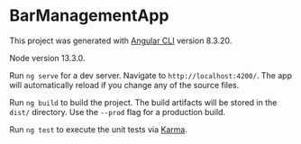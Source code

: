 # BarManagementApp

This project was generated with [Angular CLI](https://github.com/angular/angular-cli) version 8.3.20.

Node version 13.3.0.

Run `ng serve` for a dev server. Navigate to `http://localhost:4200/`. The app will automatically reload if you change any of the source files.

Run `ng build` to build the project. The build artifacts will be stored in the `dist/` directory. Use the `--prod` flag for a production build.

Run `ng test` to execute the unit tests via [Karma](https://karma-runner.github.io).
